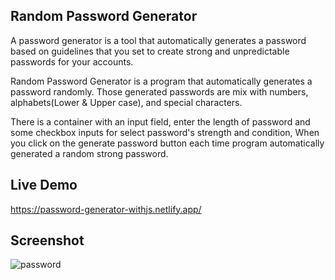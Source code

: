## Random Password Generator

A password generator is a tool that automatically generates a password based on guidelines 
that you set to create strong and unpredictable passwords for your accounts.


Random Password Generator is a program that automatically generates a password randomly. 
Those generated passwords are mix with numbers, alphabets(Lower & Upper case), and special characters.  

There is a container with an input field, enter the length of password and some checkbox inputs for select password's strength and condition, When you click on the generate 
password button each time program automatically generated a random strong password.

## Live Demo

 https://password-generator-withjs.netlify.app/


## Screenshot

![password](https://user-images.githubusercontent.com/67471717/116219062-d102ef80-a768-11eb-9bc7-84be3ab0a999.PNG)

